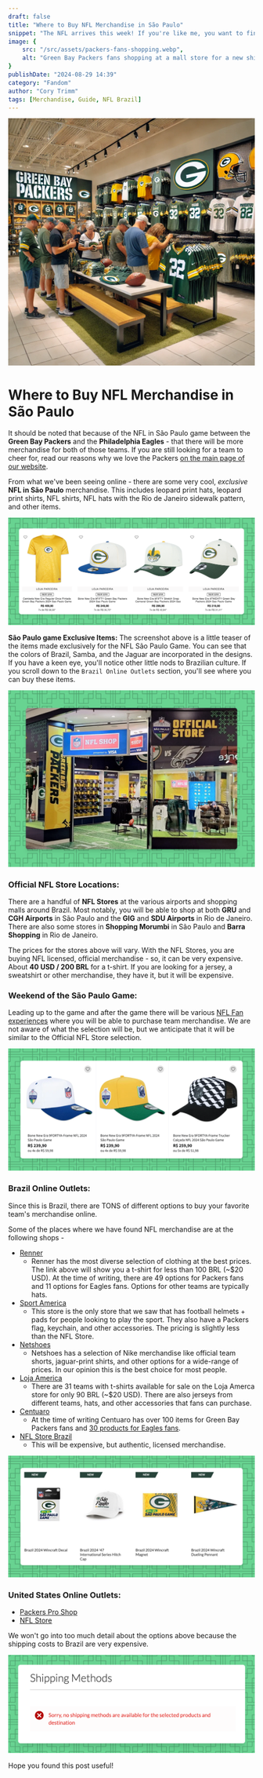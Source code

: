 ```yaml
---
draft: false
title: "Where to Buy NFL Merchandise in São Paulo"
snippet: "The NFL arrives this week! If you're like me, you want to find a new t-shirt to represent your team. This post covers all of the places where you can buy your favorite NFL team in São Paulo."
image: {
    src: "/src/assets/packers-fans-shopping.webp",
    alt: "Green Bay Packers fans shopping at a mall store for a new shirt or jersey."
}
publishDate: "2024-08-29 14:39"
category: "Fandom"
author: "Cory Trimm"
tags: [Merchandise, Guide, NFL Brazil]
---
```


![Green Bay Packers fans shopping at a mall store for a new shirt or jersey](../../assets/packers-fans-shopping.webp)

# Where to Buy NFL Merchandise in São Paulo

It should be noted that because of the NFL in São Paulo game between the **Green Bay Packers** and the **Philadelphia Eagles** - that there will be more merchandise for both of those teams. If you are still looking for a team to cheer for, read our reasons why we love the Packers [on the main page of our website](https://cabecadequeijo.com).

From what we've been seeing online - there are some very cool, *exclusive* **NFL in São Paulo** merchandise. This includes leopard print hats, leopard print shirts, NFL shirts, NFL hats with the Rio de Janeiro sidewalk pattern, and other items.

![Renner.com screenshot of Packers Sao Paulo Game Options](../../assets/renner.com-sao-paulo-game-options.png)

**São Paulo game Exclusive Items:** 
The screenshot above is a little teaser of the items made exclusively for the NFL São Paulo Game. You can see that the colors of Brazil, Samba, and the Jaguar are incorporated in the designs. If you have a keen eye, you'll notice other little nods to Brazilian culture. If you scroll down to the `Brazil Online Outlets` section, you'll see where you can buy these items.

![Photo of the NFL Store in Shopping Morumbi](../../assets/nfl-store-shopping-morumbi.png)

### Official NFL Store Locations:
There are a handful of **NFL Stores** at the various airports and shopping malls around Brazil. Most notably, you will be able to shop at both **GRU** and **CGH Airports** in São Paulo and the **GIG** and **SDU Airports** in Rio de Janeiro. There are also some stores in **Shopping Morumbi** in São Paulo and **Barra Shopping** in Rio de Janeiro.

The prices for the stores above will vary. With the NFL Stores, you are buying NFL licensed, official merchandise - so, it can be very expensive. About **40 USD / 200 BRL** for a t-shirt. If you are looking for a jersey, a sweatshirt or other merchandise, they have it, but it will be expensive.

### Weekend of the São Paulo Game:
Leading up to the game and after the game there will be various [NFL Fan experiences](https://www.nfl.com/international/games/saopaulo/) where you will be able to purchase team merchandise. We are not aware of what the selection will be, but we anticipate that it will be similar to the Official NFL Store selection.

![Renner.com Hat Options for the São Paulo NFL Game](../../assets/renner-hat-options.png)

### Brazil Online Outlets:
Since this is Brazil, there are TONS of different options to buy your favorite team's merchandise online.

Some of the places where we have found NFL merchandise are at the following shops - 
- [Renner](https://www.lojasrenner.com.br/p/camiseta-comfort-em-algodao-com-estampa-nfl-packers/-/A-927784120-br.lr?sku=927784162)
  - Renner has the most diverse selection of clothing at the best prices. The link above will show you a t-shirt for less than 100 BRL (~$20 USD). At the time of writing, there are 49 options for Packers fans and 11 options for Eagles fans. Options for other teams are typically hats.
- [Sport America](https://www.sportamerica.com.br/futebol-americano/)
  - This store is the only store that we saw that has football helmets + pads for people looking to play the sport. They also have a Packers flag, keychain, and other accessories. The pricing is slightly less than the NFL Store.
- [Netshoes](https://www.netshoes.com.br/busca2?nsCat=Natural&q=NFL)
  - Netshoes has a selection of Nike merchandise like official team shorts, jaguar-print shirts, and other options for a wide-range of prices. In our opinion this is the best choice for most people.
- [Loja America](https://www.netshoes.com.br/futebol-americano/camisetas/nfl)
  - There are 31 teams with t-shirts available for sale on the Loja Amerca store for only 90 BRL (~$20 USD). There are also jerseys from different teams, hats, and other accessories that fans can purchase.
- [Centuaro](https://www.centauro.com.br/busca/green-bay-packers)
  - At the time of writing Centuaro has over 100 items for Green Bay Packers fans and [30 products for Eagles fans](https://www.centauro.com.br/busca/philadelphia-eagles). 
- [NFL Store Brazil](https://www.lojanfl.com.br/)
  - This will be expensive, but authentic, licensed merchandise.

![PackersProShop.com screenshot of Brazil Game Items For Sale](../../assets/packersproshop.com-brasil-items.png)

### United States Online Outlets:
- [Packers Pro Shop](https://packersproshop.com)
- [NFL Store](https://nflstore.com)

We won't go into too much detail about the options above because the shipping costs to Brazil are very expensive.

![PackersProShop.com screenshot of shipping not available to Brazil](../../assets/shipping-unavailable.png)

Hope you found this post useful!
